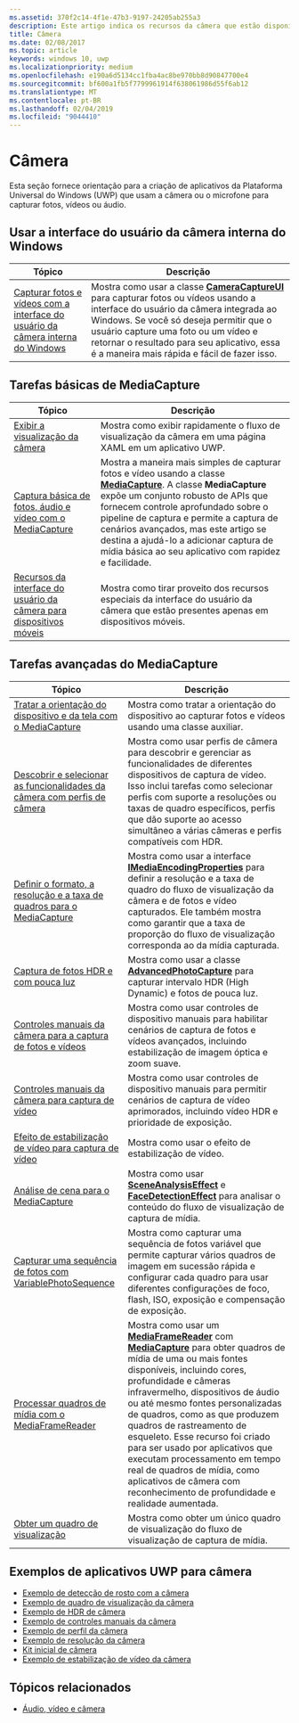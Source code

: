 ```yaml
---
ms.assetid: 370f2c14-4f1e-47b3-9197-24205ab255a3
description: Este artigo indica os recursos da câmera que estão disponíveis para aplicativos UWP e links para os artigos de instruções que mostram como usá-los.
title: Câmera
ms.date: 02/08/2017
ms.topic: article
keywords: windows 10, uwp
ms.localizationpriority: medium
ms.openlocfilehash: e190a6d5134cc1fba4ac8be970bb8d90847700e4
ms.sourcegitcommit: bf600a1fb5f7799961914f638061986d55f6ab12
ms.translationtype: MT
ms.contentlocale: pt-BR
ms.lasthandoff: 02/04/2019
ms.locfileid: "9044410"
---
```

# <a name="camera"></a>Câmera

Esta seção fornece orientação para a criação de aplicativos da Plataforma Universal do Windows (UWP) que usam a câmera ou o microfone para capturar fotos, vídeos ou áudio.

## <a name="use-the-windows-built-in-camera-ui"></a>Usar a interface do usuário da câmera interna do Windows

| Tópico | Descrição |
|---------------------------------------------------------------------------------------------------|------------------------------------------------------------------------------------------------------------------------------------------------------------------------------------------------------------------------------------------------------------------------------------------------|
| [Capturar fotos e vídeos com a interface do usuário da câmera interna do Windows](capture-photos-and-video-with-cameracaptureui.md) | Mostra como usar a classe [**CameraCaptureUI**](https://msdn.microsoft.com/library/windows/apps/Windows.Media.Capture.CameraCaptureUI) para capturar fotos ou vídeos usando a interface do usuário da câmera integrada ao Windows. Se você só deseja permitir que o usuário capture uma foto ou um vídeo e retornar o resultado para seu aplicativo, essa é a maneira mais rápida e fácil de fazer isso.  |

## <a name="basic-mediacapture-tasks"></a>Tarefas básicas de MediaCapture

| Tópico | Descrição |
|---------------------------------------------------------------------------------------------------|------------------------------------------------------------------------------------------------------------------------------------------------------------------------------------------------------------------------------------------------------------------------------------------------|
| [Exibir a visualização da câmera](simple-camera-preview-access.md) | Mostra como exibir rapidamente o fluxo de visualização da câmera em uma página XAML em um aplicativo UWP. |
| [Captura básica de fotos, áudio e vídeo com o MediaCapture](basic-photo-video-and-audio-capture-with-MediaCapture.md) | Mostra a maneira mais simples de capturar fotos e vídeo usando a classe [**MediaCapture**](https://msdn.microsoft.com/library/windows/apps/Windows.Media.Capture.MediaCapture). A classe **MediaCapture** expõe um conjunto robusto de APIs que fornecem controle aprofundado sobre o pipeline de captura e permite a captura de cenários avançados, mas este artigo se destina a ajudá-lo a adicionar captura de mídia básica ao seu aplicativo com rapidez e facilidade. |
| [Recursos da interface do usuário da câmera para dispositivos móveis](camera-ui-features-for-mobile-devices.md) | Mostra como tirar proveito dos recursos especiais da interface do usuário da câmera que estão presentes apenas em dispositivos móveis.  |
                                                                                                               
## <a name="advanced-mediacapture-tasks"></a>Tarefas avançadas do MediaCapture   
                                                                                                               
| Tópico                                                                                             | Descrição                                                                                                                                                                                                                                                                                    |
|---------------------------------------------------------------------------------------------------|------------------------------------------------------------------------------------------------------------------------------------------------------------------------------------------------------------------------------------------------------------------------------------------------|
| [Tratar a orientação do dispositivo e da tela com o MediaCapture](handle-device-orientation-with-mediacapture.md) | Mostra como tratar a orientação do dispositivo ao capturar fotos e vídeos usando uma classe auxiliar. | 
| [Descobrir e selecionar as funcionalidades da câmera com perfis de câmera](camera-profiles.md) | Mostra como usar perfis de câmera para descobrir e gerenciar as funcionalidades de diferentes dispositivos de captura de vídeo. Isso inclui tarefas como selecionar perfis com suporte a resoluções ou taxas de quadro específicos, perfis que dão suporte ao acesso simultâneo a várias câmeras e perfis compatíveis com HDR. |
| [Definir o formato, a resolução e a taxa de quadros para o MediaCapture](set-media-encoding-properties.md) | Mostra como usar a interface [**IMediaEncodingProperties**](https://msdn.microsoft.com/library/windows/apps/hh701011) para definir a resolução e a taxa de quadro do fluxo de visualização da câmera e de fotos e vídeo capturados. Ele também mostra como garantir que a taxa de proporção do fluxo de visualização corresponda ao da mídia capturada. |
| [Captura de fotos HDR e com pouca luz](high-dynamic-range-hdr-photo-capture.md) | Mostra como usar a classe [**AdvancedPhotoCapture**](https://msdn.microsoft.com/library/windows/apps/Windows.Media.Capture.AdvancedPhotoCapture) para capturar intervalo HDR (High Dynamic) e fotos de pouca luz. |
| [Controles manuais da câmera para a captura de fotos e vídeos](capture-device-controls-for-photo-and-video-capture.md) | Mostra como usar controles de dispositivo manuais para habilitar cenários de captura de fotos e vídeos avançados, incluindo estabilização de imagem óptica e zoom suave. |
| [Controles manuais da câmera para captura de vídeo](capture-device-controls-for-video-capture.md) | Mostra como usar controles de dispositivo manuais para permitir cenários de captura de vídeo aprimorados, incluindo vídeo HDR e prioridade de exposição.  |
| [Efeito de estabilização de vídeo para captura de vídeo](effects-for-video-capture.md) | Mostra como usar o efeito de estabilização de vídeo.  |
| [Análise de cena para o MediaCapture](scene-analysis-for-media-capture.md) | Mostra como usar [**SceneAnalysisEffect**](https://msdn.microsoft.com/library/windows/apps/Windows.Media.Core.SceneAnalysisEffect) e [**FaceDetectionEffect**](https://msdn.microsoft.com/library/windows/apps/Windows.Media.Core.FaceDetectionEffect) para analisar o conteúdo do fluxo de visualização de captura de mídia.  |
| [Capturar uma sequência de fotos com VariablePhotoSequence](variable-photo-sequence.md) | Mostra como capturar uma sequência de fotos variável que permite capturar vários quadros de imagem em sucessão rápida e configurar cada quadro para usar diferentes configurações de foco, flash, ISO, exposição e compensação de exposição.  |
| [Processar quadros de mídia com o MediaFrameReader](process-media-frames-with-mediaframereader.md) | Mostra como usar um [**MediaFrameReader**](https://msdn.microsoft.com/library/windows/apps/Windows.Media.Capture.Frames.MediaFrameReader) com [**MediaCapture**](https://msdn.microsoft.com/library/windows/apps/Windows.Media.Capture.MediaCapture) para obter quadros de mídia de uma ou mais fontes disponíveis, incluindo cores, profundidade e câmeras infravermelho, dispositivos de áudio ou até mesmo fontes personalizadas de quadros, como as que produzem quadros de rastreamento de esqueleto. Esse recurso foi criado para ser usado por aplicativos que executam processamento em tempo real de quadros de mídia, como aplicativos de câmera com reconhecimento de profundidade e realidade aumentada.  |
| [Obter um quadro de visualização](get-a-preview-frame.md) | Mostra como obter um único quadro de visualização do fluxo de visualização de captura de mídia.  |                                                                                                   


## <a name="uwp-app-samples-for-camera"></a>Exemplos de aplicativos UWP para câmera

* [Exemplo de detecção de rosto com a câmera](https://go.microsoft.com/fwlink/p/?LinkID=619486&clcid=0x409)
* [Exemplo de quadro de visualização da câmera](https://go.microsoft.com/fwlink/p/?LinkID=620516&clcid=0x409)
* [Exemplo de HDR de câmera](https://go.microsoft.com/fwlink/p/?LinkID=620517&clcid=0x409)
* [Exemplo de controles manuais da câmera](https://go.microsoft.com/fwlink/p/?LinkID=627611&clcid=0x409)
* [Exemplo de perfil da câmera](https://go.microsoft.com/fwlink/p/?LinkID=620518&clcid=0x409)
* [Exemplo de resolução da câmera](https://go.microsoft.com/fwlink/p/?LinkID=624252&clcid=0x409)
* [Kit inicial de câmera](https://go.microsoft.com/fwlink/p/?LinkID=619479&clcid=0x409)
* [Exemplo de estabilização de vídeo da câmera](https://go.microsoft.com/fwlink/p/?LinkID=620519&clcid=0x409)

## <a name="related-topics"></a>Tópicos relacionados

* [Áudio, vídeo e câmera](index.md)
 

 




